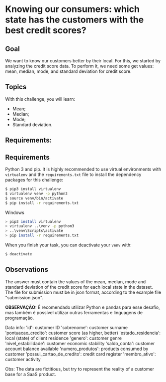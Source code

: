 # Knowing our consumers: which state has the customers with the best credit scores?

## Goal

We want to know our customers better by their local. For this, we started by analyzing the credit score data.
To perform it, we need some get values: mean, median, mode, and standard deviation for credit score.

## Topics

With this challenge, you will learn:

- Mean;
- Median;
- Mode;
- Standard deviation.

## Requirements:

## Requirements

Python 3 and pip. It is highly recommended to use virtual environments with `virtualenv` and the `requirements.txt` file to install the dependency packages for this challenge:

```bash
$ pip3 install virtualenv
$ virtualenv venv -p python3
$ source venv/bin/activate
$ pip install -r requirements.txt
```

Windows

```bash
> pip3 install virtualenv
> virtualenv ..\venv -p python3
> ..\venv\Scripts\activate
> pip install -r requirements.txt
```

When you finish your task, you can deactivate your `venv` with:

```bash
$ deactivate
```

## Observations

The answer must contain the values of the mean, median, mode and standard deviation of the credit score for each local state in the dataset.
The file for submission must be in json format, according to the example file "submission.json".

**OBSERVAÇÃO:**  É recomendado utilizar Python e pandas para esse desafio, mas também é possível utilizar outras ferramentas e linguagens de programação.

Data info:
'id': customer ID
'sobrenome': customer surname
'pontuacao_credito': customer score (as higher, better)
'estado_residencia': local (state) of client residence
'genero': customer genre
'nivel_estabilidade': customer economic stability
'saldo_conta': customer account balance available
'numero_produtos': products consumed by customer
'possui_cartao_de_credito': credit card register
'membro_ativo': customer activity

Obs: The data are fictitious, but try to represent the reality of a customer base for a SaaS product. 





